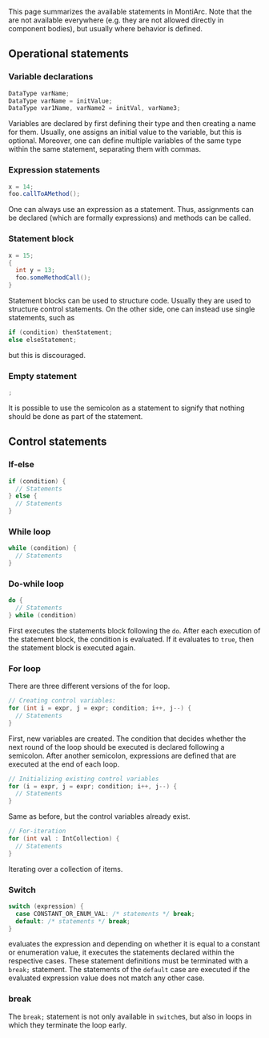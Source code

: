 This page summarizes the available statements in MontiArc.
Note that the are not available everywhere (e.g. they are not allowed directly
 in component bodies), but usually where behavior is defined.

## Operational statements

### Variable declarations
```java
DataType varName;
DataType varName = initValue;
DataType var1Name, varName2 = initVal, varName3;
```
Variables are declared by first defining their type
and then creating a name for them.
Usually, one assigns an initial value to the variable, but this is optional.
Moreover, one can define multiple variables of the same type within the same 
statement, separating them with commas.

### Expression statements
```java
x = 14;
foo.callToAMethod();
```
One can always use an expression as a statement.
Thus, assignments can be declared (which are formally expressions) and methods can be called.

### Statement block
```java
x = 15;
{
  int y = 13;
  foo.someMethodCall();
}
```
Statement blocks can be used to structure code.
Usually they are used to structure control statements.
On the other side, one can instead use single statements, such as
```java
if (condition) thenStatement;
else elseStatement;
```
but this is discouraged.

### Empty statement
```java
;
```
It is possible to use the semicolon as a statement to signify that nothing should be done as part of the statement.

## Control statements

### If-else
```java
if (condition) {
  // Statements
} else {
  // Statements
}
```

### While loop
```java
while (condition) {
  // Statements
}
```

### Do-while loop
```java
do {
  // Statements
} while (condition)
```
First executes the statements block following the `do`.
After each execution of the statement block, the condition is evaluated.
If it evaluates to `true`, then the statement block is executed again.

### For loop
There are three different versions of the for loop.
```java
// Creating control variables:
for (int i = expr, j = expr; condition; i++, j--) {
  // Statements
}
```
First, new variables are created.
The condition that decides whether the next round of the loop should be executed is declared following a semicolon.
After another semicolon, expressions are defined that are executed at the end of each loop.

```java
// Initializing existing control variables
for (i = expr, j = expr; condition; i++, j--) {
  // Statements
}
```
Same as before, but the control variables already exist.

```java
// For-iteration
for (int val : IntCollection) {
  // Statements
}
```
Iterating over a collection of items.

### Switch
```java
switch (expression) {
  case CONSTANT_OR_ENUM_VAL: /* statements */ break;
  default: /* statements */ break;
}
```
evaluates the expression and depending on whether it is equal to a constant or 
enumeration value, it executes the statements declared within the respective cases.
These statement definitions must be terminated with a `break;` statement.
The statements of the `default` case are executed if the evaluated expression 
value does not match any other case.

### break
The `break;` statement is not only available in `switch`es, but also in loops in 
which they terminate the loop early.
